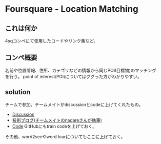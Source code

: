 # Foursquare - Location Matching
## これは何か
4sqコンペにて使用したコードやリンク集など。

## コンペ概要
名前や位置情報、住所、カテゴリなどの情報から同じPOI(目標物)のマッチングを行う。
point of interest(POI)についてはググった方がわかりやすい。

## solution
チームで参加。チームメイトがdiscussionとcodeに上げてくれたもの。
- [Discussion](https://www.kaggle.com/competitions/foursquare-location-matching/discussion/335800)
- [技術ブログ(チームメイトのnadareさんが執筆)](https://future-architect.github.io/articles/20220720a/)
- [Code](https://www.kaggle.com/code/nadare/7th-place-solution-inference)
GitHubにもtrain codeを上げておく。

その他、word2vecやword tourについてもここに上げておく。
